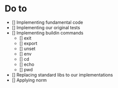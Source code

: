 # Do to
- [] Implementing fundamental code
- [] Implementing our original tests
- [] Implementing buildin commands
  - [] exit
  - [] export
  - [] unset
  - [] env
  - [] cd
  - [] echo
  - [] pwd
- [] Replacing standard libs to our implementations
- [] Applying norm
